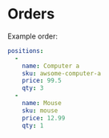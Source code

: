 # Orders

Example order:

```yaml
positions:
  -
    name: Computer a
    sku: awsome-computer-a
    price: 99.5
    qty: 3
  -
    name: Mouse
    sku: mouse
    price: 12.99
    qty: 1

```
